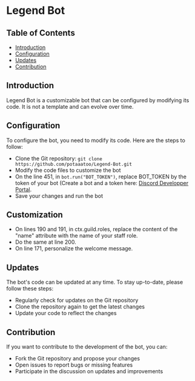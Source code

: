 **Legend Bot**
================

**Table of Contents**
-----------------

* [Introduction](#introduction)
* [Configuration](#configuration)
* [Updates](#updates)
* [Contribution](#contribution)

**Introduction**
---------------

Legend Bot is a customizable bot that can be configured by modifying its code. It is not a template and can evolve over time.

**Configuration**
----------------

To configure the bot, you need to modify its code. Here are the steps to follow:

* Clone the Git repository: `git clone https://github.com/potaaatoo/Legend-Bot.git`
* Modify the code files to customize the bot
* On the line 451, in `bot.run("BOT_TOKEN")`, replace BOT_TOKEN by the token of your bot (Create a bot and a token here: [Discord Developper Portal](https://discord.com/developers/applications).
* Save your changes and run the bot

**Customization**
----------------------
* On lines 190 and 191, in ctx.guild.roles, replace the content of the "name" attribute with the name of your staff role.
* Do the same at line 200.
* On line 171, personalize the welcome message.

**Updates**
------------

The bot's code can be updated at any time. To stay up-to-date, please follow these steps:

* Regularly check for updates on the Git repository
* Clone the repository again to get the latest changes
* Update your code to reflect the changes

**Contribution**
----------------

If you want to contribute to the development of the bot, you can:

* Fork the Git repository and propose your changes
* Open issues to report bugs or missing features
* Participate in the discussion on updates and improvements
